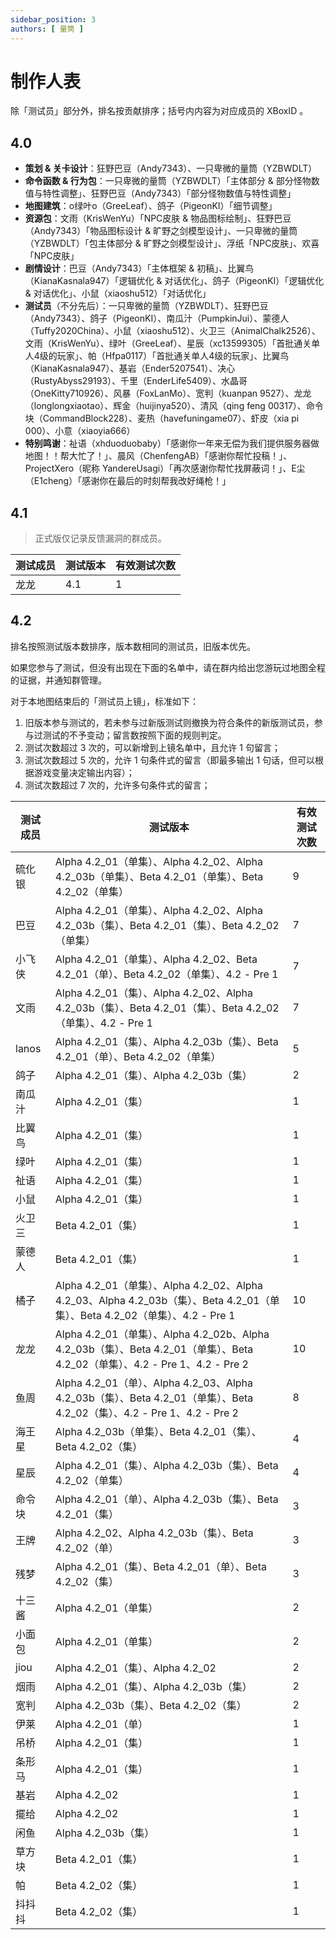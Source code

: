 ```yaml
---
sidebar_position: 3
authors: [ 量筒 ]
---
```


# 制作人表

除「测试员」部分外，排名按贡献排序；括号内内容为对应成员的 XBoxID 。

## 4.0

- **策划 & 关卡设计**：狂野巴豆（Andy7343）、一只卑微的量筒（YZBWDLT）
- **命令函数 & 行为包**：一只卑微的量筒（YZBWDLT）「主体部分 & 部分怪物数值与特性调整」、狂野巴豆（Andy7343）「部分怪物数值与特性调整」
- **地图建筑**：o绿叶o（GreeLeaf）、鸽子（PigeonKI）「细节调整」
- **资源包**：文雨（KrisWenYu）「NPC皮肤 & 物品图标绘制」、狂野巴豆（Andy7343）「物品图标设计 & 旷野之剑模型设计」、一只卑微的量筒（YZBWDLT）「包主体部分 & 旷野之剑模型设计」、浮纸「NPC皮肤」、欢喜「NPC皮肤」
- **剧情设计**：巴豆（Andy7343）「主体框架 & 初稿」、比翼鸟（KianaKasnala947）「逻辑优化 & 对话优化」、鸽子（PigeonKI）「逻辑优化 & 对话优化」、小鼠（xiaoshu512）「对话优化」
- **测试员**（不分先后）：一只卑微的量筒（YZBWDLT）、狂野巴豆（Andy7343）、鸽子（PigeonKI）、南瓜汁（PumpkinJui）、蒙德人（Tuffy2020China）、小鼠（xiaoshu512）、火卫三（AnimalChalk2526）、文雨（KrisWenYu）、绿叶（GreeLeaf）、星辰（xc13599305）「首批通关单人4级的玩家」、帕（Hfpa0117）「首批通关单人4级的玩家」、比翼鸟（KianaKasnala947）、基岩（Ender5207541）、决心（RustyAbyss29193）、千里（EnderLife5409）、水晶哥（OneKitty710926）、风暴（FoxLanMo）、宽判（kuanpan 9527）、龙龙（longlongxiaotao）、辉金（huijinya520）、清风（qing feng 00317）、命令块（CommandBlock228）、麦热（havefuningame07）、虾皮（xia pi 000）、小意（xiaoyia666）
- **特别鸣谢**：祉语（xhduoduobaby）「感谢你一年来无偿为我们提供服务器做地图！！帮大忙了！」、晨风（ChenfengAB）「感谢你帮忙投稿！」、ProjectXero（昵称 YandereUsagi）「再次感谢你帮忙找屏蔽词！」、E尘（E1cheng）「感谢你在最后的时刻帮我改好绳枪！」

## 4.1

> 正式版仅记录反馈漏洞的群成员。

| 测试成员 | 测试版本 | 有效测试次数 |
| --- | --- | --- |
| 龙龙 | 4.1 | 1 |

## 4.2

排名按照测试版本数排序，版本数相同的测试员，旧版本优先。

如果您参与了测试，但没有出现在下面的名单中，请在群内给出您游玩过地图全程的证据，并通知群管理。

对于本地图结束后的「测试员上镜」，标准如下：

1. 旧版本参与测试的，若未参与过新版测试则撤换为符合条件的新版测试员，参与过测试的不予变动；留言数按照下面的规则判定。
2. 测试次数超过 3 次的，可以新增到上镜名单中，且允许 1 句留言；
3. 测试次数超过 5 次的，允许 1 句条件式的留言（即最多输出 1 句话，但可以根据游戏变量决定输出内容）；
4. 测试次数超过 7 次的，允许多句条件式的留言；

| 测试成员 | 测试版本 | 有效测试次数 |
| --- | --- | --- |
| 硫化银 | Alpha 4.2_01（单集）、Alpha 4.2_02、Alpha 4.2_03b（单集）、Beta 4.2_01（单集）、Beta 4.2_02（单集） | 9 |
| 巴豆 | Alpha 4.2_01（单集）、Alpha 4.2_02、Alpha 4.2_03b（集）、Beta 4.2_01（集）、Beta 4.2_02（单集） | 7 |
| 小飞侠 | Alpha 4.2_01（单集）、Alpha 4.2_02、Beta 4.2_01（单）、Beta 4.2_02（单集）、4.2 - Pre 1 | 7 |
| 文雨 | Alpha 4.2_01（集）、Alpha 4.2_02、Alpha 4.2_03b（集）、Beta 4.2_01（集）、Beta 4.2_02（单集）、4.2 - Pre 1 | 7 |
| lanos | Alpha 4.2_01（集）、Alpha 4.2_03b（集）、Beta 4.2_01（单）、Beta 4.2_02（单集） | 5 |
| 鸽子 | Alpha 4.2_01（集）、Alpha 4.2_03b（集） | 2 |
| 南瓜汁 | Alpha 4.2_01（集） | 1 |
| 比翼鸟 | Alpha 4.2_01（集） | 1 |
| 绿叶 | Alpha 4.2_01（集） | 1 |
| 祉语 | Alpha 4.2_01（集） | 1 |
| 小鼠 | Alpha 4.2_01（集） | 1 |
| 火卫三 | Beta 4.2_01（集） | 1 |
| 蒙德人 | Beta 4.2_01（集） | 1 |
| 橘子 | Alpha 4.2_01（单集）、Alpha 4.2_02、Alpha 4.2_03、Alpha 4.2_03b（集）、Beta 4.2_01（单集）、Beta 4.2_02（单集）、4.2 - Pre 1 | 10 |
| 龙龙 | Alpha 4.2_01（单集）、Alpha 4.2_02b、Alpha 4.2_03b（集）、Beta 4.2_01（单集）、Beta 4.2_02（单集）、4.2 - Pre 1、4.2 - Pre 2 | 10 |
| 鱼周 | Alpha 4.2_01（单）、Alpha 4.2_03、Alpha 4.2_03b（集）、Beta 4.2_01（单集）、Beta 4.2_02（集）、4.2 - Pre 1、4.2 - Pre 2 | 8 |
| 海王星 | Alpha 4.2_03b（单集）、Beta 4.2_01（集）、Beta 4.2_02（集） | 4 |
| 星辰 | Alpha 4.2_01（集）、Alpha 4.2_03b（集）、Beta 4.2_02（单集） | 4 |
| 命令块 | Alpha 4.2_01（单）、Alpha 4.2_03b（集）、Beta 4.2_01（集） | 3 |
| 王牌 | Alpha 4.2_02、Alpha 4.2_03b（集）、Beta 4.2_02（单） | 3 |
| 残梦 | Alpha 4.2_01（集）、Beta 4.2_01（单）、Beta 4.2_02（集） | 3 |
| 十三酱 | Alpha 4.2_01（单集） | 2 |
| 小面包 | Alpha 4.2_01（单集） | 2 |
| jiou | Alpha 4.2_01（集）、Alpha 4.2_02 | 2 |
| 烟雨 | Alpha 4.2_01（集）、Alpha 4.2_03b（集） | 2 |
| 宽判 | Alpha 4.2_03b（集）、Beta 4.2_02（集） | 2 |
| 伊莱 | Alpha 4.2_01（单） | 1 |
| 吊桥 | Alpha 4.2_01（集） | 1 |
| 条形马 | Alpha 4.2_01（集） | 1 |
| 基岩 | Alpha 4.2_02 | 1 |
| 擺给 | Alpha 4.2_02 | 1 |
| 闲鱼 | Alpha 4.2_03b（集） | 1 |
| 草方块 | Beta 4.2_01（集） | 1 |
| 帕 | Beta 4.2_02（集） | 1 |
| 抖抖抖 | Beta 4.2_02（集） | 1 |
